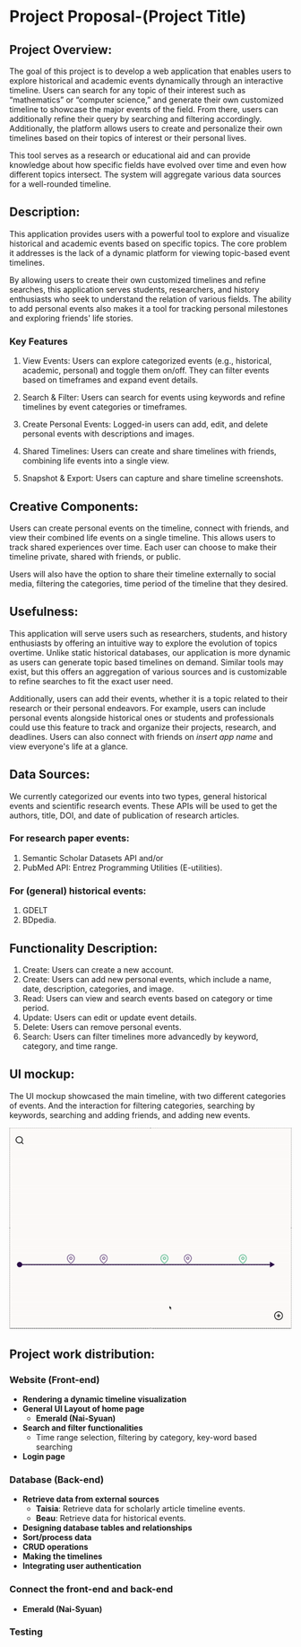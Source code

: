 # Project Proposal-(Project Title)

## Project Overview:

The goal of this project is to develop a web application that enables users to explore historical and academic events dynamically through an interactive timeline. Users can search for any topic of their interest such as “mathematics” or “computer science,” and generate their own customized timeline to showcase the major events of the field. From there, users can additionally refine their query by searching and filtering accordingly. Additionally, the platform allows users to create and personalize their own timelines based on their topics of interest or their personal lives. 

This tool serves as a research or educational aid and can provide knowledge about how specific fields have evolved over time and even how different topics intersect. The system will aggregate various data sources for a well-rounded timeline.

## Description:

This application provides users with a powerful tool to explore and visualize historical and academic events based on specific topics. The core problem it addresses is the lack of a dynamic platform for viewing topic-based event timelines.

By allowing users to create their own customized timelines and refine searches, this application serves students, researchers, and history enthusiasts who seek to understand the relation of various fields. The ability to add personal events also makes it a tool for tracking personal milestones and exploring friends' life stories.

### Key Features ###

1. View Events: Users can explore categorized events (e.g., historical, academic, personal) and toggle them on/off. They can filter events based on timeframes and expand event details.

2. Search & Filter: Users can search for events using keywords and refine timelines by event categories or timeframes.

3. Create Personal Events: Logged-in users can add, edit, and delete personal events with descriptions and images.

4. Shared Timelines: Users can create and share timelines with friends, combining life events into a single view.

5. Snapshot & Export: Users can capture and share timeline screenshots.
   
## Creative Components:

Users can create personal events on the timeline, connect with friends, and view their combined life events on a single timeline. This allows users to track shared experiences over time. Each user can choose to make their timeline private, shared with friends, or public. 

Users will also have the option to share their timeline externally to social media, filtering the categories, time period of the timeline that they desired.

## Usefulness:

This application will serve users such as researchers, students, and history enthusiasts by offering an intuitive way to explore the evolution of topics overtime. Unlike static historical databases, our application is more dynamic as users can generate topic based timelines on demand. Similar tools may exist, but this offers an aggregation of various sources and is customizable to refine searches to fit the exact user need.  

Additionally, users can add their events, whether it is a topic related to their research or their personal endeavors. For example, users can include personal events alongside historical ones or students and professionals could use this feature to track and organize their projects, research, and deadlines. Users can also connect with friends on *insert app name* and view everyone's life at a glance.
## Data Sources:

We currently categorized our events into two types, general historical events and scientific research events. These APIs will be used to get the authors, title, DOI, and date of publication of research articles.

### For research paper events: ###
1. Semantic Scholar Datasets API and/or
2. PubMed API: Entrez Programming Utilities (E-utilities). 
### For (general) historical events: ###
1. GDELT
2. BDpedia.

## Functionality Description:

1. Create: Users can create a new account.
2. Create: Users can add new personal events, which include a name, date, description, categories, and image.
3. Read: Users can view and search events based on category or time period.
4. Update: Users can edit or update event details.
5. Delete: Users can remove personal events.
6. Search: Users can filter timelines more advancedly by keyword, category, and time range.

## UI mockup:

The UI mockup showcased the main timeline, with two different categories of events. And the interaction for filtering categories, searching by keywords, searching and adding friends, and adding new events.

![Timeline Demo](UI_MockUp.gif)

## Project work distribution:
### **Website (Front-end)**
- **Rendering a dynamic timeline visualization**
- **General UI Layout of home page**
   - **Emerald (Nai-Syuan)**
- **Search and filter functionalities**
  - Time range selection, filtering by category, key-word based searching
- **Login page**

### **Database (Back-end)**
- **Retrieve data from external sources**
  - **Taisia**: Retrieve data for scholarly article timeline events.
  - **Beau**: Retrieve data for historical events.
- **Designing database tables and relationships**
- **Sort/process data**
- **CRUD operations**
- **Making the timelines**
- **Integrating user authentication**
### Connect the front-end and back-end ###
- **Emerald (Nai-Syuan)**
### **Testing** ###

